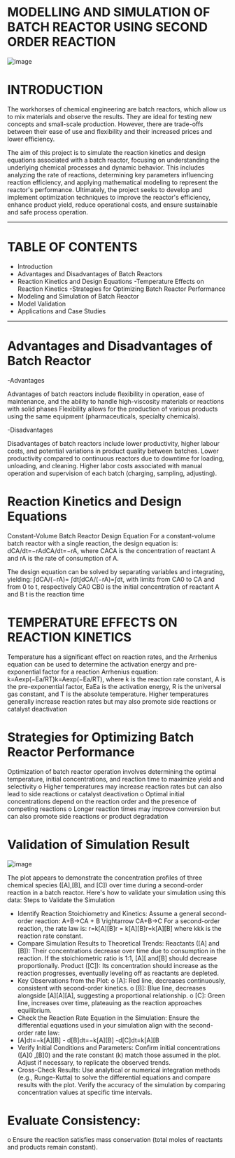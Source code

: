 # MODELLING AND SIMULATION OF BATCH REACTOR USING SECOND ORDER REACTION
![image](https://github.com/user-attachments/assets/073ad8db-183c-42ec-92cf-74e89de27f08)

# INTRODUCTION

The workhorses of chemical engineering are batch reactors, which allow us to mix materials and observe the results. They are ideal for testing new concepts and small-scale production. However, there are trade-offs between their ease of use and flexibility and their increased prices and lower efficiency. 

The aim of this project is to simulate the reaction kinetics and design equations associated with a batch reactor, focusing on understanding the underlying chemical processes and dynamic behavior. This includes analyzing the rate of reactions, determining key parameters influencing reaction efficiency, and applying mathematical modeling to represent the reactor's performance. Ultimately, the project seeks to develop and implement optimization techniques to improve the reactor's efficiency, enhance product yield, reduce operational costs, and ensure sustainable and safe process operation.

------------------------------------------------------------------------------------------------------------------------------------------------------------------------------
# TABLE OF CONTENTS
 - Introduction
 - Advantages and Disadvantages of Batch Reactors
  - Reaction Kinetics and Design Equations
   -Temperature Effects on Reaction Kinetics
  -Strategies for Optimizing Batch Reactor Performance
  - Modeling and Simulation of Batch Reactor
   - Model Validation 
   - Applications and Case Studies
 ----------------------------------------------------------------------------------------------------------------------------------------------------------------------------

# Advantages and Disadvantages of Batch Reactor
-Advantages

Advantages of batch reactors include flexibility in operation, ease of maintenance, 
and the ability to handle high-viscosity materials or reactions with solid phases
Flexibility allows for the production of various products using the same equipment (pharmaceuticals, specialty chemicals).

-Disadvantages

Disadvantages of batch reactors include lower productivity, higher labour costs, and potential variations in product quality between batches.
Lower productivity compared to continuous reactors due to downtime for loading, unloading, and cleaning.
Higher labor costs associated with manual operation and supervision of each batch (charging, sampling, adjusting).

# Reaction Kinetics and Design Equations
Constant-Volume Batch Reactor Design Equation
For a constant-volume batch reactor with a single reaction, the design equation is: dCA/dt=−rAdCA/dt=−rA, where CACA is the concentration of reactant A and rA is the rate of consumption of A.

The design equation can be solved by separating variables and integrating, yielding: ∫dCA/(−rA)= ∫dt∫dCA/(−rA)=∫dt, with limits from CA0 to CA and from 0 to t, respectively
CA0 CB0 is the initial concentration of reactant A and B
  t is the reaction time
 # TEMPERATURE EFFECTS ON REACTION KINETICS
  Temperature has a significant effect on reaction rates, and the Arrhenius equation can be used to determine the activation energy and pre-exponential factor for a reaction
Arrhenius equation: k=Aexp(−Ea/RT)k=Aexp(−Ea/RT), where k is the reaction rate constant, A is the pre-exponential factor, EaEa is the activation energy, R is the 
universal gas constant, and T is the absolute temperature.
Higher temperatures generally increase reaction rates but may also promote side reactions or catalyst deactivation

# Strategies for Optimizing Batch Reactor Performance
Optimization of batch reactor operation involves determining the optimal temperature, initial concentrations, and reaction time to maximize yield and selectivity
o Higher temperatures may increase reaction rates but can also lead to side reactions or catalyst deactivation
o Optimal initial concentrations depend on the reaction order and the presence of competing reactions
o Longer reaction times may improve conversion but can also promote side reactions or product degradation

# Validation of Simulation Result
 ![image](https://github.com/user-attachments/assets/d5387406-9758-4261-8d32-a1d153fa813f)

The plot appears to demonstrate the concentration profiles of three chemical species ([A],[B], and [C]) over time during a second-order reaction in a batch reactor. Here's how to validate your simulation using this data:
Steps to Validate the Simulation
 - Identify Reaction Stoichiometry and Kinetics:
	Assume a general second-order reaction: A+B→CA + B \rightarrow CA+B→C
	For a second-order reaction, the rate law is: r=k[A][B]r = k[A][B]r=k[A][B] where kkk is the reaction rate constant.
- Compare Simulation Results to Theoretical Trends:
  Reactants ([A] and [B]):
  Their concentrations decrease over time due to consumption in the reaction.
	If the stoichiometric ratio is 1:1, [A][ and[B] should decrease proportionally.
	Product ([C]):
  Its concentration should increase as the reaction progresses, eventually leveling off as reactants are depleted.
-	Key Observations from the Plot:
o	[A]: Red line, decreases continuously, consistent with second-order kinetics.
o	[B]: Blue line, decreases alongside [A][A][A], suggesting a proportional relationship.
o	[C]: Green line, increases over time, plateauing as the reaction approaches equilibrium.
  - Check the Reaction Rate Equation in the Simulation:
	Ensure the differential equations used in your simulation align with the second-order rate law: 
   - [A]dt=−k[A][B]
    - d[B]dt=−k[A][B]
    -d[C]dt=k[A][B
  - Verify Initial Conditions and Parameters:
	Confirm initial concentrations ([A]0 ,[B]0) and the rate constant (k) match those assumed in the plot.
	Adjust if necessary, to replicate the observed trends.
-	Cross-Check Results:
	Use analytical or numerical integration methods (e.g., Runge-Kutta) to solve the differential equations and compare results with the plot.
	Verify the accuracy of the simulation by comparing concentration values at specific time intervals.
  # Evaluate Consistency:
o	Ensure the reaction satisfies mass conservation (total moles of reactants and products remain constant).
